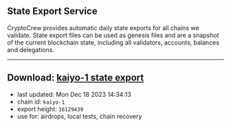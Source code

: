 ## State Export Service
CryptoCrew provides automatic daily state exports for all chains we validate. State export files can be used as genesis files and are a snapshot of the current blockchain state, including all validators, accounts, balances and delegations.

---
**Download: [kaiyo-1 state export](https://dl.ccvalidators.com/SERVICE/kujira/kaiyo-1_export_16129439.json)**
---

- last updated: Mon Dec 18 2023 14:34:13
- chain id: `kaiyo-1`
- export height: `16129439`
- use for: airdrops, local tests, chain recovery
